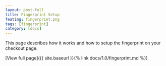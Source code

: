 ```yaml
---
layout: post-full
title: Fingerprint Setup
featimg: fingerprint.png
tags: [fingerprint]
category: [docs]
---
```


This page describes how it works and how to setup the fingerprint on your checkout page.

[View full page]({{ site.baseurl }}{% link docs/1.0/fingerprint.md %})  